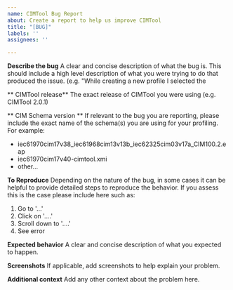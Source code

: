 ```yaml
---
name: CIMTool Bug Report
about: Create a report to help us improve CIMTool
title: "[BUG]"
labels: ''
assignees: ''

---
```


**Describe the bug**
A clear and concise description of what the bug is.  This should include a high level description of what you were trying to do that produced the issue. (e.g. "While creating a new profile I selected the 

** CIMTool release**
The exact release of CIMTool you were using (e.g. CIMTool 2.0.1)

** CIM Schema version **
If relevant to the bug you are reporting, please include the exact name of the schema(s) you are using for your profiling.  For example:
- iec61970cim17v38_iec61968cim13v13b_iec62325cim03v17a_CIM100.2.eap
- iec61970cim17v40-cimtool.xmi 
- other...

**To Reproduce**
Depending on the nature of the bug, in some cases it can be helpful to provide detailed steps to reproduce the behavior.  If you assess this is the case please include here such as:
1. Go to '...'
2. Click on '....'
3. Scroll down to '....'
4. See error

**Expected behavior**
A clear and concise description of what you expected to happen.

**Screenshots**
If applicable, add screenshots to help explain your problem.

**Additional context**
Add any other context about the problem here.
